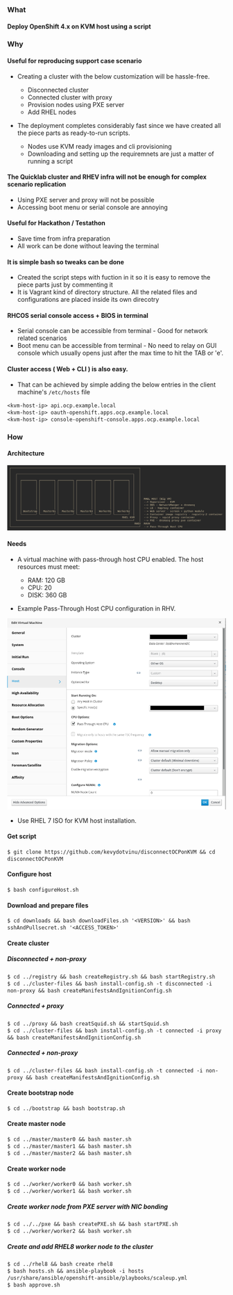 ### What

#### Deploy OpenShift 4.x on KVM host using a script

### Why

#### Useful for reproducing support case scenario
* Creating a cluster with the below customization will be hassle-free. 
   * Disconnected cluster
   * Connected cluster with proxy
   * Provision nodes using PXE server
   * Add RHEL nodes

* The deployment completes considerably fast since we have created all the piece parts as ready-to-run scripts.
  * Nodes use KVM ready images and cli provisioning
  * Downloading and setting up the requiremnets are just a matter of running a script

#### The Quicklab cluster and RHEV infra will not be enough for complex scenario replication
* Using PXE server and proxy will not be possible
* Accessing boot menu or serial console are annoying

#### Useful for Hackathon / Testathon
* Save time from infra preparation
* All work can be done without leaving the terminal

#### It is simple bash so tweaks can be done
* Created the script steps with fuction in it so it is easy to remove the piece parts just by commenting it
* It is Vagrant kind of directory structure. All the related files and configurations are placed inside its own direcotry

#### RHCOS serial console access + BIOS in terminal
* Serial console can be accessible from terminal - Good for network related scenarios
* Boot menu can be accessible from terminal - No need to relay on GUI console which usually opens just after the max time to hit the TAB or 'e'.

#### Cluster access ( Web + CLI ) is also easy.
* That can be achieved by simple adding the below entries in the client machine's `/etc/hosts` file
```
<kvm-host-ip> api.ocp.example.local
<kvm-host-ip> oauth-openshift.apps.ocp.example.local
<kvm-host-ip> console-openshift-console.apps.ocp.example.local
```

### How
#### Architecture
![enter image description here](https://raw.githubusercontent.com/kevydotvinu/disconnectedOCPonKVM/main/.img/architecture.png)

#### Needs

* A virtual machine with pass-through host CPU enabled. The host resources must meet:
  * RAM:  120 GB
   * CPU:  20
   * DISK: 360 GB

* Example Pass-Through Host CPU configuration in RHV.

![enter image description here](https://raw.githubusercontent.com/kevydotvinu/disconnectedOCPonKVM/main/.img/passThroughHostCpu.png)
* Use RHEL 7 ISO for KVM host installation.

#### Get script
```
$ git clone https://github.com/kevydotvinu/disconnectOCPonKVM && cd disconnectOCPonKVM
```

#### Configure host
```
$ bash configureHost.sh
```
#### Download and prepare files
```
$ cd downloads && bash downloadFiles.sh '<VERSION>' && bash sshAndPullsecret.sh '<ACCESS_TOKEN>'
```
#### Create cluster
##### Disconnected + non-proxy
```
$ cd ../registry && bash createRegistry.sh && bash startRegistry.sh
$ cd ../cluster-files && bash install-config.sh -t disconnected -i non-proxy && bash createManifestsAndIgnitionConfig.sh
```
##### Connected + proxy
```
$ cd ../proxy && bash creatSquid.sh && startSquid.sh
$ cd ../cluster-files && bash install-config.sh -t connected -i proxy && bash createManifestsAndIgnitionConfig.sh
```
##### Connected + non-proxy
```
$ cd ../cluster-files && bash install-config.sh -t connected -i non-proxy && bash createManifestsAndIgnitionConfig.sh
```
#### Create bootstrap node
```
$ cd ../bootstrap && bash bootstrap.sh
```
#### Create master node
```
$ cd ../master/master0 && bash master.sh
$ cd ../master/master1 && bash master.sh
$ cd ../master/master2 && bash master.sh
```
#### Create worker node
```
$ cd ../worker/worker0 && bash worker.sh
$ cd ../worker/worker1 && bash worker.sh
```
##### Create worker node from PXE server with NIC bonding
```
$ cd ../../pxe && bash createPXE.sh && bash startPXE.sh
$ cd ../worker/worker2 && bash worker.sh
```
##### Create and add RHEL8 worker node to the cluster
```
$ cd ../rhel8 && bash create rhel8
$ bash hosts.sh && ansible-playbook -i hosts /usr/share/ansible/openshift-ansible/playbooks/scaleup.yml
$ bash approve.sh
```
